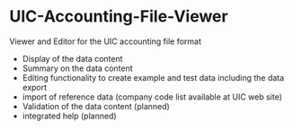 # UIC-Accounting-File-Viewer
Viewer and Editor for the UIC accounting file format

 - Display of the data content
 - Summary on the data content
 - Editing functionality to create example and test data including the data export
 - import of reference data (company code list available at UIC web site)
 - Validation of the data content (planned)
 - integrated help (planned)
